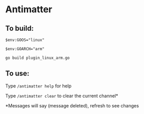 # Antimatter

## To build:

    $env:GOOS="linux"

    $env:GOARCH="arm"

    go build plugin_linux_arm.go


## To use:

Type `/antimatter help` for help

Type `/antimatter clear` to clear the current channel*

*Messages will say (message deleted), refresh to see changes